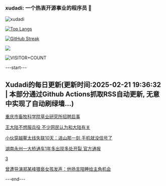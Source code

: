 ### xudadi: 一个热衷开源事业的程序员 👋

![xudadi](https://github-readme-stats-git-masterorgs-github-readme-stats-team.vercel.app/api?username=xudadi)

[![Top Langs](https://github-readme-stats.vercel.app/api/top-langs/?username=xudadi)](https://github.com/anuraghazra/github-readme-stats)

[![GitHub Streak](https://streak-stats.demolab.com?user=xudadi&locale=zh_Hans)](https://git.io/streak-stats)

![](https://raw.githubusercontent.com/xudadi/xudadi/main/assets/github-contribution-grid-snake.svg)

![VISITOR+COUNT](https://komarev.com/ghpvc/?username=xudadi&label=VISITOR+COUNT)


---start---

## Xudadi的每日更新(更新时间:2025-02-21 19:36:32 | 本部分通过Github Actions抓取RSS自动更新, 无意中实现了自动刷绿墙...)

[重庆市畜牧科学院草业研究所招聘启事](https://www.gongkaoleida.com/article/2295078)

[王大陆不想服兵役 不少网民认为和大陆有关](https://m.163.com/news/article/JOTIQT0B00019B3E.html)

[小伙穿越鳌太线失联10天：进山那一刻 手机就没信号了](https://m.163.com/news/article/JOS38M0L051492T3.html)

[湖南永州一大桥通车1年多出现多处开裂 官方通报](https://m.163.com/news/article/JOSI1MA60534A4SC.html)

[3](https://m.163.com/touch/news/sub/domestic)

[曾遭导演郑某峰猥亵女孩发声：他扬言陪睡给主角机会](https://m.163.com/news/article/JOTG66CQ0001899O.html)

---end---

